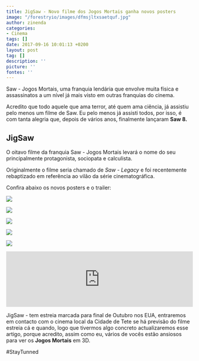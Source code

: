 ```yaml
---
title: JigSaw - Novo filme dos Jogos Mortais ganha novos posters
image: "/forestryio/images/dfmsjltxsaetquf.jpg"
author: zinenda
categories:
- Cinema
tags: []
date: 2017-09-16 10:01:13 +0200
layout: post
tag: []
description: ''
picture: ''
fontes: ''
---
```



Saw - Jogos Mortais, uma franquia lendária que envolve muita física e assassinatos a um nível já mais visto em outras franquias do cinema.

Acredito que todo aquele que ama terror, até quem ama ciência, já assistiu pelo menos um filme de Saw. Eu pelo menos já assisti todos, por isso, é com tanta alegria que, depois de vários anos, finalmente lançaram **Saw 8.**

## JigSaw

O oitavo filme da franquia Saw - Jogos Mortais levará o nome do seu principalmente protagonista, sociopata e calculista.

Originalmente o filme seria chamado de *Saw - Legacy* e foi recentemente rebaptizado em referência ao vilão da série cinematográfica.

Confira abaixo os novos posters e o trailer:

![](/forestryio/images/content_pic-20.jpg)

![](/forestryio/images/content_pic-2-2.jpg)

![](/forestryio/images/content_pic-4-1.jpg)

![](/forestryio/images/content_pic-5-1.jpg)

![](/forestryio/images/content_pic-3-2.jpg)

<iframe width="100%" height="auto" src="https://www.youtube.com/embed/vPP6aIw1vgY" frameborder="0" allowfullscreen="" async="" preload=""></iframe>

JigSaw - tem estreia marcada para final de Outubro nos EUA, entraremos em contacto com o cinema local da Cidade de Tete se há previsão do filme estreia cá e quando, logo que tivermos algo concreto actualizaremos esse artigo, porque acredito, assim como eu, vários de vocês estão ansiosos para ver os **Jogos Mortais** em 3D.

#StayTunned